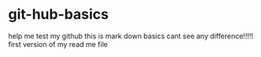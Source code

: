 # git-hub-basics
help me test my github
this is mark down basics
cant see any difference!!!!!
first version of my read me file
